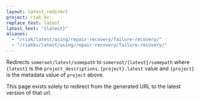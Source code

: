 ```yaml
---
layout: latest_redirect
project: riak_kv
replace_text: latest
latest_text: "{latest}"
aliases:
  - "/riak/latest/using/repair-recovery/failure-recovery/"
  - "/riakkv/latest/using/repair-recovery/failure-recovery/"
---
```


Redirects `someroot/latest/somepath` to `someroot/{latest}/somepath` 
where `{latest}` is the `project_descriptions.{project}.latest` value
and `{project}` is the metadata value of `project` above.

This page exists solely to redirect from the generated URL to the latest version of
that url.



